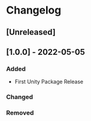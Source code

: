 # Changelog

## [Unreleased]

## [1.0.0] - 2022-05-05
### Added
- First Unity Package Release

### Changed

### Removed